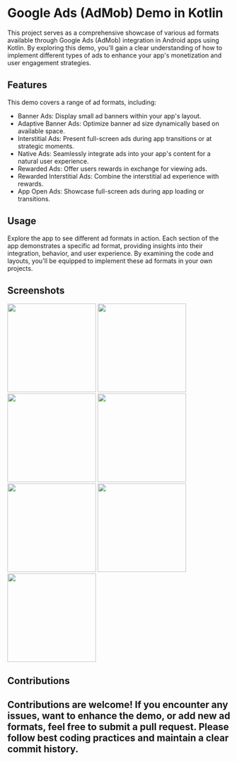 # Google Ads (AdMob) Demo in Kotlin

This project serves as a comprehensive showcase of various ad formats available through Google Ads (AdMob) integration in Android apps using Kotlin. By exploring this demo, you'll gain a clear understanding of how to implement different types of ads to enhance your app's monetization and user engagement strategies.

## Features

This demo covers a range of ad formats, including:

- Banner Ads: Display small ad banners within your app's layout.
- Adaptive Banner Ads: Optimize banner ad size dynamically based on available space.
- Interstitial Ads: Present full-screen ads during app transitions or at strategic moments.
- Native Ads: Seamlessly integrate ads into your app's content for a natural user experience.
- Rewarded Ads: Offer users rewards in exchange for viewing ads.
- Rewarded Interstitial Ads: Combine the interstitial ad experience with rewards.
- App Open Ads: Showcase full-screen ads during app loading or transitions.

## Usage

Explore the app to see different ad formats in action. Each section of the app demonstrates a specific ad format, providing insights into their integration, behavior, and user experience. By examining the code and layouts, you'll be equipped to implement these ad formats in your own projects.

## Screenshots

<img src="https://github.com/PanktiSP13/GoogleAdsDemoInKotlin/assets/58383702/34768deb-b749-4fd6-b1c0-6245e4527f41" width="200">
<img src="https://github.com/PanktiSP13/GoogleAdsDemoInKotlin/assets/58383702/08097756-07a0-47b3-bd8d-d1a17c56d6ea" width="200">
<img src="https://github.com/PanktiSP13/GoogleAdsDemoInKotlin/assets/58383702/d438aba7-8e3e-4281-b50c-53638c6322b9" width="200">
<img src="https://github.com/PanktiSP13/GoogleAdsDemoInKotlin/assets/58383702/a60f8314-7f8f-432a-82ad-55b1658996fa" width="200">
<img src="https://github.com/PanktiSP13/GoogleAdsDemoInKotlin/assets/58383702/c9b5107b-38aa-4624-85c0-299d987038ac" width="200">
<img src="https://github.com/PanktiSP13/GoogleAdsDemoInKotlin/assets/58383702/aede680a-7ec9-40fa-b1a4-bb95b7da0d0e" width="200">
<img src="https://github.com/PanktiSP13/GoogleAdsDemoInKotlin/assets/58383702/cd70821f-03c4-4168-99c1-ed7f79088a29" width="200">


## Contributions

Contributions are welcome! If you encounter any issues, want to enhance the demo, or add new ad formats, feel free to submit a pull request. Please follow best coding practices and maintain a clear commit history.
-------------------------
